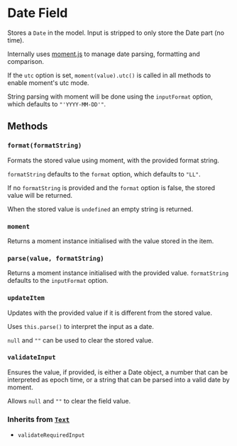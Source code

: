 # Date Field

Stores a `Date` in the model. Input is stripped to only store the Date part (no time).

Internally uses [moment.js](http://momentjs.com/) to manage date parsing, formatting and comparison.

If the `utc` option is set, `moment(value).utc()` is called in all methods to enable moment's utc mode.

String parsing with moment will be done using the `inputFormat` option, which defaults to `"'YYYY-MM-DD'"`.

## Methods

### `format(formatString)`

Formats the stored value using moment, with the provided format string.

`formatString` defaults to the `format` option, which defaults to `"LL"`.

If no `formatString` is provided and the `format` option is false, the stored value will be returned.

When the stored value is `undefined` an empty string is returned.

### `moment`

Returns a moment instance initialised with the value stored in the item.

### `parse(value, formatString)`

Returns a moment instance initialised with the provided value. `formatString` defaults to the `inputFormat` option.

### `updateItem`

Updates with the provided value if it is different from the stored value.

Uses `this.parse()` to interpret the input as a date.

`null` and `""` can be used to clear the stored value.

### `validateInput`

Ensures the value, if provided, is either a Date object, a number that can be interpreted as epoch time, or a string that can be parsed into a valid date by moment.

Allows `null` and `""` to clear the field value.

### Inherits from [`Text`](../text)

* `validateRequiredInput`
